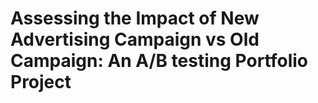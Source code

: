 # Assessing the Impact of New Advertising Campaign vs Old Campaign: An A/B testing Portfolio Project

